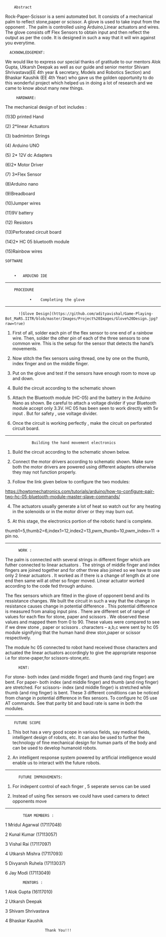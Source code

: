 
        Abstract

Rock-Paper-Scissor is a semi automated bot. It consists of a mechanical palm to reflect stone,paper or scissor. A glove is used to take input from the opponent . The palm is controlled using Arduino,Linear actuators and wires. The glove consists off Flex Sensors to obtain input and then reflect the output as per the code. It is designed in such a way that it will win against you everytime.

      ACKNOWLEDGEMENT:

We would like to express our special thanks of gratitude to our mentors Alok Gupta, Utkarsh Deepak as well as our guide and senior mentor Shivam Shrivastava(EE 4th year & secretary, Models and Robotics Section) and Bhaskar Kaushik (EE 4th Year) who gave us the golden opportunity to do this wonderful project which helped us in doing a lot of research and we came to know about many new things.

         HARDWARE:

The mechanical design of bot includes :

 (1)3D printed Hand

(2) 2*linear Actuators

(3) badminton Strings

(4) Arduino  UNO

(5) 2*	12V dc Adapters

(6)2* Motor Driver

(7) 3*Flex Sensor

(8)Arduino nano

(9)Breadboard

(10)Jumper wires

(11)9V battery		

(12) Resistors		
		
(13)Perforated circuit board

(14)2* HC 05 bluetooth module

(15)Rainbow wires

    SOFTWARE

        
        •	ARDUINO IDE


---------------------------------------------------------------------------------------------------------------------------------------

        PROCEDURE		
               
               •	Completing the glove
	     
----------------------------------------------------------------------------------------------------------------------------------------
          ![Glove Design](https://github.com/adityavishal/Game-Playing-Bot_MaRS.IITR/blob/master/Images/Project%20Images/Glove%20Design.jpg?raw=true)
	     

1.	First of all, solder each pin of the flex sensor to one end of a rainbow wire. Then, solder the other pin of each of the three sensors to one common wire.
This is the setup for the sensor that detects the hand’s movements.

2.	Now stitch the flex sensors using thread, one by one on the thumb, index finger and on the middle finger.

3.	Put on the glove and test if the sensors have enough room to move up and down.

4.	Build the circuit according to the schematic shown

5.	Attach the Bluetooth module (HC-05) and the battery in the Arduino Nano as shown. Be careful to attach a voltage divider if your 
Bluetooth module accept only 3.3V. HC 05 has been seen to work directly with 5v input . But for safety , use  voltage divider.

6.	Once the circuit is working perfectly , make the circuit on perforated circuit board.

---------------------------------------------------------------------------------------------------------------------------------------

                Building the hand movement electronics

1.	 Build the circuit according to the schematic shown below.

2.	Connect the motor drivers according to schematic shown. Make sure both the motor drivers are powered using different adapters otherwise they may not function properly.

3.	Follow the link given below to configure the two modules:

https://howtomechatronics.com/tutorials/arduino/how-to-configure-pair-two-hc-05-bluetooth-module-master-slave-commands/

4.	The actuators usually generate a lot of heat so watch out for any heating in the solenoids or in the motor driver or they may burn out.

5.	At this stage, the electronics portion of the robotic hand is complete.



thumb1=5,thumb2=6,index1=12,index2=13,pwm_thumb=10,pwm_index=11		-> pin no.

---------------------------------------------------------------------------------------------------------------------------------------

          WORK :

The palm is connected with several strings in different finger which are futher connected to linear actuators . The strings of middle finger and index fingers are joined together and for other three also joined so we have to use only 2 linear actuators . It worked as if there is a change of length dx at one end then same will at other so finger moved. Linear actuator worked according to the code fed through arduino.

The flex sensors which are fitted in the glove of opponent bend and its ressistance changes. We built the circuit in such a way that the change in resistance causes change in potential difference . This potential difference is measured from analog input pins . There are different set of range of values for each flex for stone, paper and scissors . We observed these values and mapped them from 0 to 90. These values were compared to see if we drew stone , paper or scissors . characters – a,b,c  were sent by hc 05 module signifying that the human hand drew ston,paper or scissor respectively.

The module hc 05 connected to robot hand received those characters and actuated the linear actuators accordingly to give the appropriate response i.e for stone-paper,for scissors-stone,etc.

          HINT: 


For stone- both index (and middle finger) and thumb (and ring finger) are bent.
For paper- both index (and middle finger) and thumb (and ring finger)  are stretched.
For scissors- index (and middle finger)  is stretched while thumb (and ring finger) is bent.
These 3 different conditions can be noticed from change in potential difference in flex sensors. 
To configure hc 05 use AT commands. See that parity bit and baud rate is same in both the modules.

---------------------------------------------------------------------------------------------------------------------------------------
        FUTURE SCOPE

1.	This bot has a very good scope in various fields, say medical fields, intelligent design of robots, etc. It can also be used to further the technology of fine mechanical design for human parts of the body and can be used to develop humanoid robots.

2.	An intelligent response system powered by artificial intelligence would enable us to interact with the future robots.


---------------------------------------------------------------------------------------------------------------------------------------

          FUTURE IMPROVEMENTS:

1. For indepent control of each finger , 5 seperate servos can be used

2.  Instead of using flex sensors we could have used camera to detect opponents move

---------------------------------------------------------------------------------------------------------------------------------------

            TEAM MEMBERS :

1 Mridul Agarwal	(17117048)

2 Kunal Kumar		(17113057)

3 Vishal Rai		(17117097)

4 Utkarsh Mishra	(17117093)

5 Divyansh Ruhela	(17113037)

6 Jay Modi		(17113049)

            MENTORS :

1 Alok Gupta		(16117010)

2 Utkarsh Deepak

3 Shivam Shrivastava

4 Bhaskar Kaushik

                      Thank You!!!


